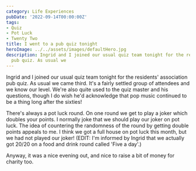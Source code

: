 ```yaml
---
category: Life Experiences
pubDate: '2022-09-14T00:00:00Z'
tags:
- Quiz
- Pot Luck
- Twenty Two
title: I went to a pub quiz tonight
heroImage: ../../assets/images/defaultHero.jpg
description: Ingrid and I joined our usual quiz team tonight for the residents' association
  pub quiz. As usual we
---
```

Ingrid and I joined our usual quiz team tonight for the residents' association pub quiz. As usual we came third. It's a fairly settled group of attendees and we know our level. We're also quite used to the quiz master and his questions, though I do wish he'd acknowledge that pop music continued to be a thing long after the sixties!

There's always a pot luck round. On one round we get to play a joker which doubles your points. I normally joke that we should play our joker on pot luck. The idea of countering the randomness of the round by getting double points appeals to me. I think we got a full house on pot luck this month, but we had not played our joker! (EDIT: I'm informed by Ingrid that we actually got 20/20 on a food and drink round called 'Five a day'.)

Anyway, it was a nice evening out, and nice to raise a bit of money for charity too.